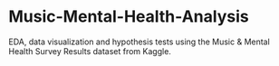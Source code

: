 # Music-Mental-Health-Analysis
EDA, data visualization and hypothesis tests using the Music &amp; Mental Health Survey Results dataset from Kaggle.
